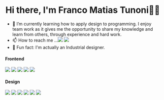 <h1 align='center'> Hi there, I'm Franco Matias Tunoni👋👋</h1>

- 🌱 I’m currently learning how to apply design to programming. I enjoy team work as it gives me the opportunity to share my knowledge and learn from others, through experience and hard work.
- 📫 How to reach me ...<a href="https://www.linkedin.com/in/francotunoni/"><img src="https://img.shields.io/badge/LinkedIn-0077B5?style=for-the-badge&logo=linkedin&logoColor=white"/></a>
<a href="https://www.behance.net/francotunoni"><img src="https://img.shields.io/badge/Behance-1769ff?style=for-the-badge&logo=behance&logoColor=white"/></a>
- 👀 Fun fact: I'm actually an Industrial designer.

<h4> Frontend </h4> 
<p>
<img src="https://img.shields.io/badge/HTML5-E34F26?style=for-the-badge&logo=html5&logoColor=white"/>
<img src="https://img.shields.io/badge/CSS3-1572B6?style=for-the-badge&logo=css3&logoColor=white"/>
<img src="https://img.shields.io/badge/Bootstrap-563D7C?style=for-the-badge&logo=bootstrap&logoColor=white"/>
<img src="https://img.shields.io/badge/Sass-CC6699?style=for-the-badge&logo=sass&logoColor=white"/>
<img src="https://img.shields.io/badge/JavaScript-323330?style=for-the-badge&logo=javascript&logoColor=F7DF1E"/>
</p>

<h4> Design </h4> 
<p>
<img src="https://img.shields.io/badge/adobe-%23FF0000.svg?style=for-the-badge&logo=adobe&logoColor=white"/>
<img src="https://img.shields.io/badge/adobe%20illustrator-%23FF9A00.svg?style=for-the-badge&logo=adobe%20illustrator&logoColor=white"/>
<img src="https://img.shields.io/badge/Adobe%20InDesign-49021F?style=for-the-badge&logo=adobeindesign&logoColor=white"/>
<img src="https://img.shields.io/badge/adobe%20photoshop-%2331A8FF.svg?style=for-the-badge&logo=adobe%20photoshop&logoColor=white"/>
<img src="https://img.shields.io/badge/Adobe%20Premiere%20Pro-9999FF.svg?style=for-the-badge&logo=Adobe%20Premiere%20Pro&logoColor=white"/>
<img src="https://img.shields.io/badge/figma-%23F24E1E.svg?style=for-the-badge&logo=figma&logoColor=white"/>
</p>
<!---
FrancoTunoni/FrancoTunoni is a ✨ special ✨ repository because its `README.md` (this file) appears on your GitHub profile.
You can click the Preview link to take a look at your changes.
--->
